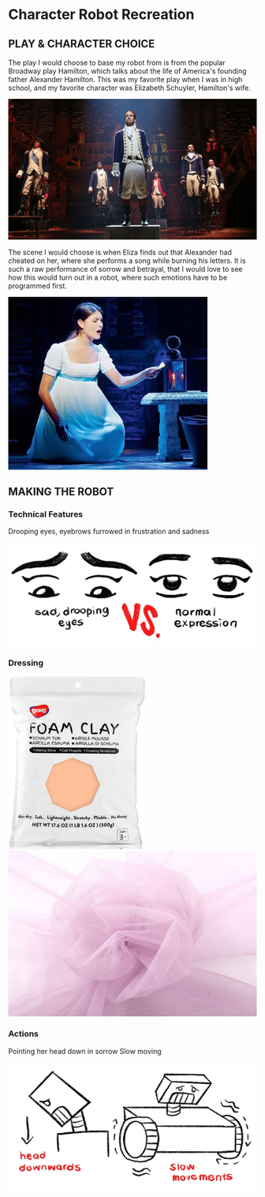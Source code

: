 # Character Robot Recreation

## PLAY & CHARACTER CHOICE
The play I would choose to base my robot from is from the popular Broadway play Hamilton, which talks about the life of America's founding father Alexander Hamilton. This was my favorite play when I was in high school, and my favorite character was Elizabeth Schuyler, Hamilton's wife.

![](images/hamilton.jpg)

The scene I would choose is when Eliza finds out that Alexander had cheated on her, where she performs a song while burning his letters. It is such a raw performance of sorrow and betrayal, that I would love to see how this would turn out in a robot, where such emotions have to be programmed first.

![](images/eliza.jpg)

## MAKING THE ROBOT

### Technical Features
Drooping eyes, eyebrows furrowed in frustration and sadness

![](images/sadFace.jpg)

### Dressing

![](images/clay.jpg)
![](images/tule.jpg)

### Actions
Pointing her head down in sorrow
Slow moving

![](images/sadAction.jpg)

